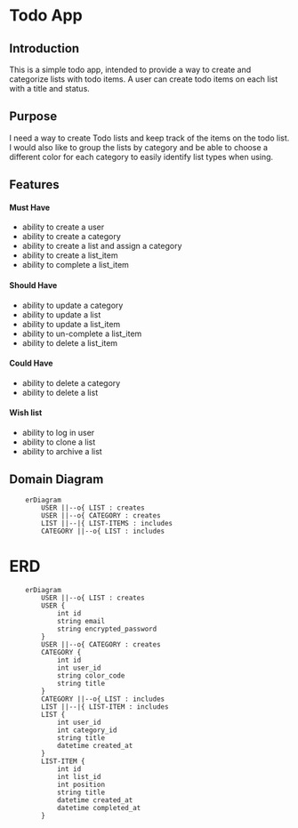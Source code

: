 # Todo App

## Introduction

This is a simple todo app, intended to provide a way to create and categorize lists with todo items. A user can create todo items on each list with a title and status. 

## Purpose

I need a way to create Todo lists and keep track of the items on the todo list. I would also like to group the lists by category and be able to choose a different color for each category to easily identify list types when using.

## Features

#### Must Have

- ability to create a user
- ability to create a category
- ability to create a list and assign a category
- ability to create a list_item
- ability to complete a list_item

####  Should Have

- ability to update a category
- ability to update a list
- ability to update a list_item
- ability to un-complete a list_item
- ability to delete a list_item

#### Could Have

- ability to delete a category
- ability to delete a list

#### Wish list

- ability to log in user
- ability to clone a list
- ability to archive a list


## Domain Diagram

```mermaid
    erDiagram
        USER ||--o{ LIST : creates
        USER ||--o{ CATEGORY : creates
        LIST ||--|{ LIST-ITEMS : includes
        CATEGORY ||--o{ LIST : includes
```

# ERD

```mermaid
    erDiagram
        USER ||--o{ LIST : creates
        USER {
            int id
            string email
            string encrypted_password
        }
        USER ||--o{ CATEGORY : creates
        CATEGORY {
            int id
            int user_id
            string color_code
            string title
        }
        CATEGORY ||--o{ LIST : includes
        LIST ||--|{ LIST-ITEM : includes
        LIST {
            int user_id
            int category_id
            string title
            datetime created_at
        }
        LIST-ITEM {
            int id
            int list_id
            int position
            string title
            datetime created_at
            datetime completed_at
        }
```